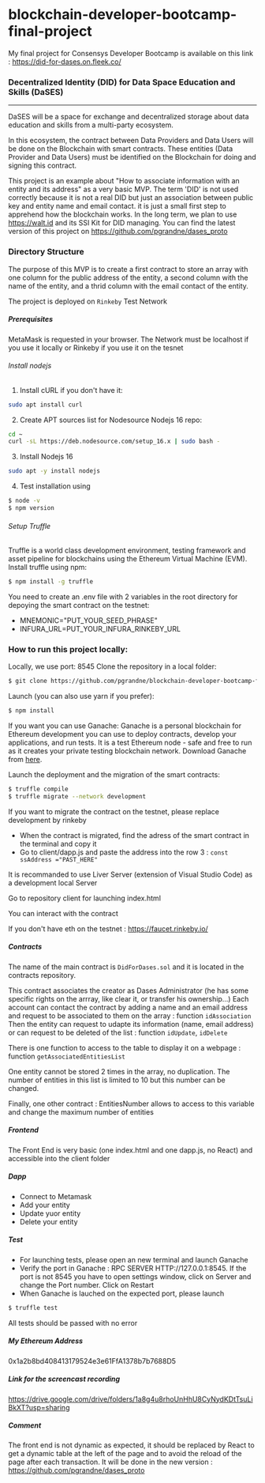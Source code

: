 # blockchain-developer-bootcamp-final-project
My final project for Consensys Developer Bootcamp is available on this link : https://did-for-dases.on.fleek.co/

### Decentralized Identity (DID) for Data Space Education and Skills (DaSES)

--- 

DaSES will be a space for exchange and decentralized storage about data education and skills from a multi-party ecosystem.

In this ecosystem, the contract between Data Providers and Data Users will be done on the Blockchain with smart contracts.
These entities (Data Provider and Data Users) must be identified on the Blockchain for doing and signing this contract.

This project is an example about "How to associate information with an entity and its address" as a very basic MVP. The term 'DID' is not used correctly because it is not a real DID but just an association between public key and entity name and email contact.
it is just a small first step to apprehend how the blockchain works.
In the long term, we plan to use https://walt.id and its SSI Kit for DID managing.
You can find the latest version of this project on https://github.com/pgrandne/dases_proto

### Directory Structure

The purpose of this MVP is to create a first contract to store an array with one column for the public address of the entity, a second column with the name of the entity, and a thrid column with the email contact of the entity.

The project is deployed on `Rinkeby` Test Network

##### Prerequisites
MetaMask is requested in your browser. The Network must be localhost if you use it locally or Rinkeby if you use it on the tesnet
###### Install nodejs
1. Install cURL if you don't have it:
```bash
sudo apt install curl
```

2. Create APT sources list for Nodesource Nodejs 16 repo:
``` bash
cd ~
curl -sL https://deb.nodesource.com/setup_16.x | sudo bash -
```
3. Install Nodejs 16
``` bash
sudo apt -y install nodejs
```

4. Test installation using
```bash
$ node -v
$ npm version
```

###### Setup Truffle
Truffle is a world class development environment, testing framework and asset 
pipeline for blockchains using the Ethereum Virtual Machine (EVM).
Install truffle using npm:
```bash
$ npm install -g truffle
```
You need to create an .env file with 2 variables in the root directory for depoying the smart contract on the testnet:
* MNEMONIC="PUT_YOUR_SEED_PHRASE"
* INFURA_URL=PUT_YOUR_INFURA_RINKEBY_URL

### How to run this project locally:
Locally, we use port: 8545
Clone the repository in a local folder:
```bash
$ git clone https://github.com/pgrandne/blockchain-developer-bootcamp-final-project.git
```

 Launch (you can also use yarn if you prefer):
 ```bash
$ npm install
```

If you want you can use Ganache:
Ganache is a personal blockchain for Ethereum development you can use to 
deploy contracts, develop your applications, and run tests. It is a test
Ethereum node - safe and free to run as it creates your private testing 
blockchain network. Download Ganache from 
[here](https://www.trufflesuite.com/ganache). 


Launch the deployment and the migration of the smart contracts:
 ```bash
$ truffle compile 
$ truffle migrate --network development
```
If you want to migrate the contract on the testnet, please replace development by rinkeby

* When the contract is migrated, find the adress of the smart contract in the terminal and copy it
* Go to client/dapp.js and paste the address into the row 3 : `const ssAddress ="PAST_HERE"`

It is recommanded to use Liver Server (extension of Visual Studio Code) as a development local Server

Go to repository client for launching index.html

You can interact with the contract

If you don't have eth on the testnet : https://faucet.rinkeby.io/

##### Contracts
The name of the main contract is `DidForDases.sol` and it is located in the contracts repository.

This contract associates the creator as Dases Administrator (he has some specific rights on the arrray, like clear it, or transfer his ownership...)
Each account can contact the contract by adding a name and an email address and request to be associated to them on the array : function `idAssociation`
Then the entity can request to udapte its information (name, email address) or can request to be deleted of the list : function `idUpdate`, `idDelete`

There is one function to access to the table to display it on a webpage : function `getAssociatedEntitiesList`

One entity cannot be stored 2 times in the array, no duplication. The number of entities in this list is limited to 10 but this number can be changed.

Finally, one other contract : EntitiesNumber allows to access to this variable and change the maximum number of entities
##### Frontend
The Front End is very basic (one index.html and one dapp.js, no React) and accessible into the client folder

##### Dapp
* Connect to Metamask
* Add your entity
* Update yuor entity
* Delete your entity

##### Test
* For launching tests, please open an new terminal and launch Ganache
* Verify the port in Ganache : RPC SERVER HTTP://127.0.0.1:8545. If the port is not 8545 you have to open settings window, click on Server and change the Port number. Click on Restart
* When Ganache is lauched on the expected port, please launch
 ```bash
$ truffle test
```
All tests should be passed with no error
##### My Ethereum Address
0x1a2b8bd408413179524e3e61FfA1378b7b7688D5


##### Link for the screencast recording
https://drive.google.com/drive/folders/1a8g4u8rhoUnHhU8CyNydKDtTsuLiBkXT?usp=sharing

##### Comment
The front end is not dynamic as expected, it should be replaced by React to get a dynamic table at the left of the page and to avoid the reload of the page after each transaction. It will be done in the new version : https://github.com/pgrandne/dases_proto
